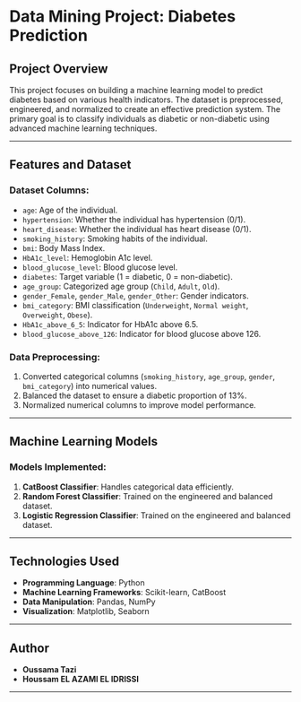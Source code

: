 # Data Mining Project: Diabetes Prediction

## Project Overview
This project focuses on building a machine learning model to predict diabetes based on various health indicators. The dataset is preprocessed, engineered, and normalized to create an effective prediction system. The primary goal is to classify individuals as diabetic or non-diabetic using advanced machine learning techniques.

---

## Features and Dataset
### Dataset Columns:
- `age`: Age of the individual.
- `hypertension`: Whether the individual has hypertension (0/1).
- `heart_disease`: Whether the individual has heart disease (0/1).
- `smoking_history`: Smoking habits of the individual.
- `bmi`: Body Mass Index.
- `HbA1c_level`: Hemoglobin A1c level.
- `blood_glucose_level`: Blood glucose level.
- `diabetes`: Target variable (1 = diabetic, 0 = non-diabetic).
- `age_group`: Categorized age group (`Child`, `Adult`, `Old`).
- `gender_Female`, `gender_Male`, `gender_Other`: Gender indicators.
- `bmi_category`: BMI classification (`Underweight`, `Normal weight`, `Overweight`, `Obese`).
- `HbA1c_above_6_5`: Indicator for HbA1c above 6.5.
- `blood_glucose_above_126`: Indicator for blood glucose above 126.

### Data Preprocessing:
1. Converted categorical columns (`smoking_history`, `age_group`, `gender`, `bmi_category`) into numerical values.
2. Balanced the dataset to ensure a diabetic proportion of 13%.
3. Normalized numerical columns to improve model performance.

---

## Machine Learning Models
### Models Implemented:
1. **CatBoost Classifier**: Handles categorical data efficiently.
2. **Random Forest Classifier**: Trained on the engineered and balanced dataset.
3. **Logistic Regression Classifier**: Trained on the engineered and balanced dataset.

---

## Technologies Used
- **Programming Language**: Python
- **Machine Learning Frameworks**: Scikit-learn, CatBoost
- **Data Manipulation**: Pandas, NumPy
- **Visualization**: Matplotlib, Seaborn

---

## Author
- **Oussama Tazi** 
- **Houssam EL AZAMI EL IDRISSI**  

---
